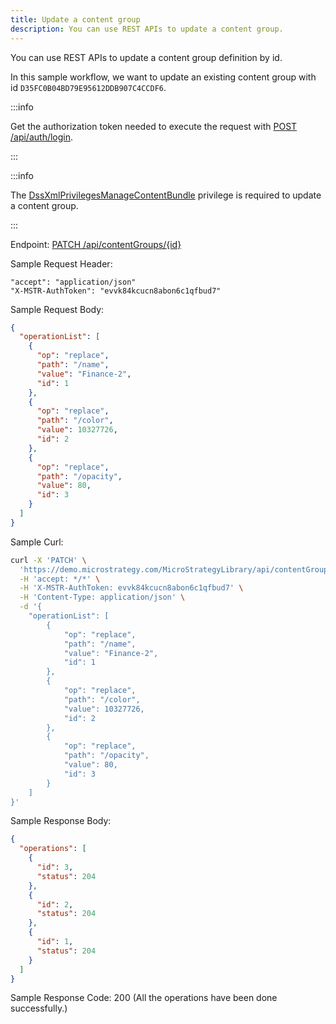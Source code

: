 ```yaml
---
title: Update a content group
description: You can use REST APIs to update a content group.
---
```


<Available since="2021 Update 4" />

You can use REST APIs to update a content group definition by id.

In this sample workflow, we want to update an existing content group with id `D35FC0B04BD79E95612DDB907C4CCDF6`.

:::info

Get the authorization token needed to execute the request with [POST /api/auth/login](https://demo.microstrategy.com/MicroStrategyLibrary/api-docs/index.html#/Authentication/postLogin).

:::

:::info

The [DssXmlPrivilegesManageContentBundle](https://www2.microstrategy.com/producthelp/Current/WebAPIReference/com/microstrategy/webapi/EnumDSSXMLPrivilegeTypes.html#DssXmlPrivilegesManageContentBundle) privilege is required to update a content group.

:::

Endpoint: [PATCH /api/contentGroups/\{id}](https://demo.microstrategy.com/MicroStrategyLibrary/api-docs/index.html#/Content%20Groups/updateContentGroup)

Sample Request Header:

```http
"accept": "application/json"
"X-MSTR-AuthToken": "evvk84kcucn8abon6c1qfbud7"
```

Sample Request Body:

```json
{
  "operationList": [
    {
      "op": "replace",
      "path": "/name",
      "value": "Finance-2",
      "id": 1
    },
    {
      "op": "replace",
      "path": "/color",
      "value": 10327726,
      "id": 2
    },
    {
      "op": "replace",
      "path": "/opacity",
      "value": 80,
      "id": 3
    }
  ]
}
```

Sample Curl:

```bash
curl -X 'PATCH' \
  'https://demo.microstrategy.com/MicroStrategyLibrary/api/contentGroups/D35FC0B04BD79E95612DDB907C4CCDF6' \
  -H 'accept: */*' \
  -H 'X-MSTR-AuthToken: evvk84kcucn8abon6c1qfbud7' \
  -H 'Content-Type: application/json' \
  -d '{
    "operationList": [
        {
            "op": "replace",
            "path": "/name",
            "value": "Finance-2",
            "id": 1
        },
        {
            "op": "replace",
            "path": "/color",
            "value": 10327726,
            "id": 2
        },
        {
            "op": "replace",
            "path": "/opacity",
            "value": 80,
            "id": 3
        }
    ]
}'
```

Sample Response Body:

```json
{
  "operations": [
    {
      "id": 3,
      "status": 204
    },
    {
      "id": 2,
      "status": 204
    },
    {
      "id": 1,
      "status": 204
    }
  ]
}
```

Sample Response Code: 200 (All the operations have been done successfully.)
